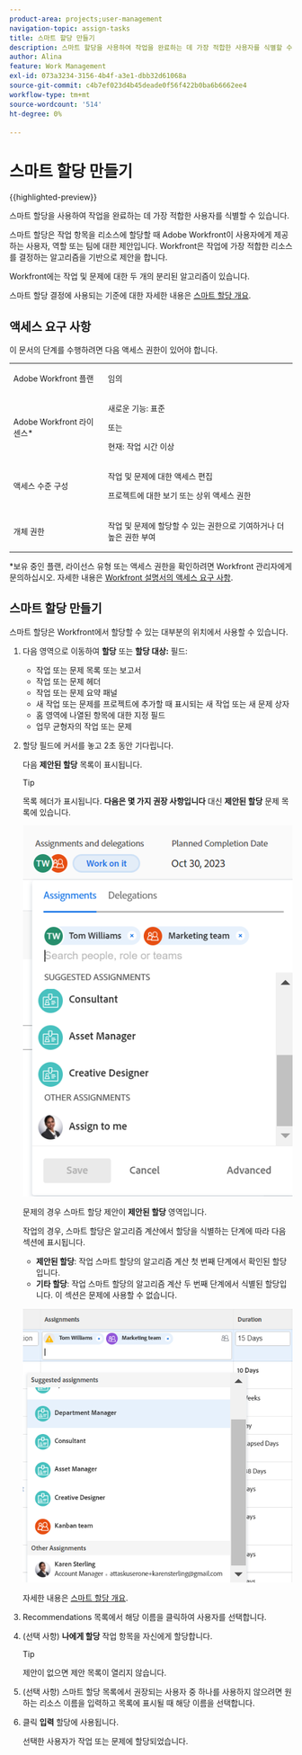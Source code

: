 ```yaml
---
product-area: projects;user-management
navigation-topic: assign-tasks
title: 스마트 할당 만들기
description: 스마트 할당을 사용하여 작업을 완료하는 데 가장 적합한 사용자를 식별할 수 있습니다. 스마트 할당은 작업에 가장 적합한 리소스를 결정하는 알고리즘을 기반으로 작업 항목을 리소스에 할당할 때 Adobe Workfront이 사용자에게 제공하는 사용자, 역할 또는 팀에 대한 제안입니다. 스마트 할당에 대한 자세한 내용은 스마트 할당 개요를 참조하십시오.
author: Alina
feature: Work Management
exl-id: 073a3234-3156-4b4f-a3e1-dbb32d61068a
source-git-commit: c4b7ef023d4b45deade0f56f422b0ba6b6662ee4
workflow-type: tm+mt
source-wordcount: '514'
ht-degree: 0%

---
```


# 스마트 할당 만들기

<!--Audited: 02/2024-->

<!-- {{preview-and-fast-release}} -->

{{highlighted-preview}}

스마트 할당을 사용하여 작업을 완료하는 데 가장 적합한 사용자를 식별할 수 있습니다.

스마트 할당은 작업 항목을 리소스에 할당할 때 Adobe Workfront이 사용자에게 제공하는 사용자, 역할 또는 팀에 대한 제안입니다. Workfront은 작업에 가장 적합한 리소스를 결정하는 알고리즘을 기반으로 제안을 합니다.

<span class="preview">Workfront에는 작업 및 문제에 대한 두 개의 분리된 알고리즘이 있습니다. </span>

스마트 할당 결정에 사용되는 기준에 대한 자세한 내용은 [스마트 할당 개요](../../../manage-work/tasks/assign-tasks/smart-assignments.md).

## 액세스 요구 사항

이 문서의 단계를 수행하려면 다음 액세스 권한이 있어야 합니다.

<table style="table-layout:auto"> 
 <col> 
 <col> 
 <tbody> 
  <tr> 
   <td role="rowheader">Adobe Workfront 플랜</td> 
   <td> <p>임의</p> </td> 
  </tr> 
  <tr> 
   <td role="rowheader">Adobe Workfront 라이센스*</td> 
   <td> <p>새로운 기능: 표준</p>
      또는
      <p>현재: 작업 시간 이상</p> </td> 
  </tr> 
  <tr> 
   <td role="rowheader">액세스 수준 구성</td> 
   <td> <p>작업 및 문제에 대한 액세스 편집</p> <p>프로젝트에 대한 보기 또는 상위 액세스 권한</p>  </td> 
  </tr> 
  <tr> 
   <td role="rowheader">개체 권한</td> 
   <td> <p>작업 및 문제에 할당할 수 있는 권한으로 기여하거나 더 높은 권한 부여</p> </td> 
  </tr> 
 </tbody> 
</table>

*보유 중인 플랜, 라이선스 유형 또는 액세스 권한을 확인하려면 Workfront 관리자에게 문의하십시오. 자세한 내용은 [Workfront 설명서의 액세스 요구 사항](/help/quicksilver/administration-and-setup/add-users/access-levels-and-object-permissions/access-level-requirements-in-documentation.md).

## 스마트 할당 만들기

스마트 할당은 Workfront에서 할당할 수 있는 대부분의 위치에서 사용할 수 있습니다.

1. 다음 영역으로 이동하여 **할당** 또는 **할당 대상:** 필드:

   * 작업 또는 문제 목록 또는 보고서
   * 작업 또는 문제 헤더
   * 작업 또는 문제 요약 패널
   * <span class="preview">새 작업 또는 문제를 프로젝트에 추가할 때 표시되는 새 작업 또는 새 문제 상자</span>
   * 홈 영역에 나열된 항목에 대한 지정 필드
   * 업무 균형자의 작업 또는 문제

1. 할당 필드에 커서를 놓고 2초 동안 기다립니다.

   <span class="preview">다음 **제안된 할당** 목록이 표시됩니다.</span> <!--check the casing for "assignments" should be lower case in task lists??-->

   >[!TIP]
   >
   >   목록 헤더가 표시됩니다. **다음은 몇 가지 권장 사항입니다** 대신 **제안된 할당** 문제 목록에 있습니다.

   ![](assets/smart-assignments-task-header-nwe-350x302.png)

   문제의 경우 스마트 할당 제안이 **제안된 할당** 영역입니다.

   작업의 경우, 스마트 할당은 알고리즘 계산에서 할당을 식별하는 단계에 따라 다음 섹션에 표시됩니다.

   * **제안된 할당**: 작업 스마트 할당의 알고리즘 계산 첫 번째 단계에서 확인된 할당입니다.
   * <span class="preview">**기타 할당**: 작업 스마트 할당의 알고리즘 계산 두 번째 단계에서 식별된 할당입니다. 이 섹션은 문제에 사용할 수 없습니다. </span> <!--replace this with the new UI: "Other assignments"-->

   ![](assets/smart-assignments-task-list.png)

   자세한 내용은 [스마트 할당 개요](../../../manage-work/tasks/assign-tasks/smart-assignments.md).

1. Recommendations 목록에서 해당 이름을 클릭하여 사용자를 선택합니다.

1. (선택 사항) **나에게 할당** 작업 항목을 자신에게 할당합니다.

   >[!TIP]
   >
   >제안이 없으면 제안 목록이 열리지 않습니다.

1. (선택 사항) 스마트 할당 목록에서 권장되는 사용자 중 하나를 사용하지 않으려면 원하는 리소스 이름을 입력하고 목록에 표시될 때 해당 이름을 선택합니다.
1. 클릭 **입력** 할당에 사용됩니다.

   선택한 사용자가 작업 또는 문제에 할당되었습니다.

